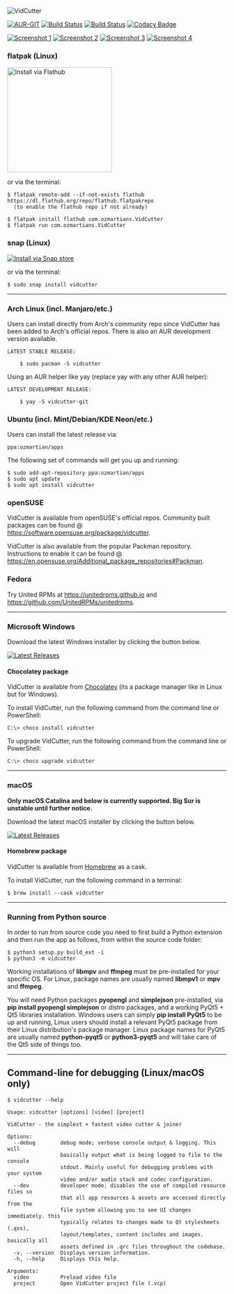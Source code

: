 ![VidCutter](http://vidcutter.ozmartians.com/vidcutter-banner.png)

[![AUR-GIT](https://img.shields.io/aur/version/vidcutter-git.svg)](https://aur.archlinux.org/packages/vidcutter-git)
[![Build Status](https://ci.appveyor.com/api/projects/status/jgasythb2vqsxy7v?svg=true)](https://ci.appveyor.com/project/ozmartian/vidcutter/build/artifacts)
[![Build Status](https://ci.appveyor.com/api/projects/status/sl8iyqp0232sehuf?svg=true)](https://ci.appveyor.com/project/ozmartian/vidcutter-osx/build/artifacts)
[![Codacy Badge](https://api.codacy.com/project/badge/Grade/425a00c7c6af446ba87c6152567d9f7e)](https://www.codacy.com/app/ozmartian/vidcutter)

[![Screenshot 1](https://cdn.rawgit.com/ozmartian/vidcutter/gh-pages/images/vidcutter-01-thumb.png)](https://cdn.rawgit.com/ozmartian/vidcutter/gh-pages/images/vidcutter-01.png) 
[![Screenshot 2](https://cdn.rawgit.com/ozmartian/vidcutter/gh-pages/images/vidcutter-02-thumb.png)](https://cdn.rawgit.com/ozmartian/vidcutter/gh-pages/images/vidcutter-02.png) 
[![Screenshot 3](https://cdn.rawgit.com/ozmartian/vidcutter/gh-pages/images/vidcutter-03-thumb.png)](https://cdn.rawgit.com/ozmartian/vidcutter/gh-pages/images/vidcutter-03.png) 
[![Screenshot 4](https://cdn.rawgit.com/ozmartian/vidcutter/gh-pages/images/vidcutter-04-thumb.png)](https://cdn.rawgit.com/ozmartian/vidcutter/gh-pages/images/vidcutter-04.png)

### flatpak (Linux)

<a href='https://flathub.org/apps/details/com.ozmartians.VidCutter'><img width='240' alt='Install via Flathub' src='https://flathub.org/assets/badges/flathub-badge-en.png'/></a>

or via the terminal:

```
$ flatpak remote-add --if-not-exists flathub https://dl.flathub.org/repo/flathub.flatpakrepo
  (to enable the flathub repo if not already)
  
$ flatpak install flathub com.ozmartians.VidCutter
$ flatpak run com.ozmartians.VidCutter
```

### snap (Linux)

<a href='https://snapcraft.io/vidcutter'><img alt='Install via Snap store' src='https://snapcraft.io/static/images/badges/en/snap-store-black.svg'/></a>

or via the terminal:

```
$ sudo snap install vidcutter
```

***

### Arch Linux  (incl. Manjaro/etc.)

Users can install directly from Arch's community repo since VidCutter has been added to Arch's official repos. There is also an AUR development version available.
   
    LATEST STABLE RELEASE:

        $ sudo pacman -S vidcutter

Using an AUR helper like yay (replace yay with any other AUR helper):

    LATEST DEVELOPMENT RELEASE:
    
        $ yay -S vidcutter-git

### Ubuntu (incl. Mint/Debian/KDE Neon/etc.)

Users can install the latest release via:

    ppa:ozmartian/apps

The following set of commands will get you up and running:

    $ sudo add-apt-repository ppa:ozmartian/apps
    $ sudo apt update
    $ sudo apt install vidcutter

### openSUSE

VidCutter is available from openSUSE's official repos. Community built packages can be found @ https://software.opensuse.org/package/vidcutter.

VidCutter is also available from the popular Packman repository. Instructions to enable it can be found @ https://en.opensuse.org/Additional_package_repositories#Packman.

### Fedora

Try United RPMs at https://unitedrpms.github.io and https://github.com/UnitedRPMs/unitedrpms.

***

### Microsoft Windows

Download the latest Windows installer by clicking the button below.

[![Latest Releases](http://tvlinker.ozmartians.com/images/button-latest-release.png)](https://github.com/ozmartian/vidcutter/releases/latest)

#### Chocolatey package

VidCutter is available from [Chocolatey](https://chocolatey.org) (its a package manager like in Linux but
for Windows).

  To install VidCutter, run the following command from the command line or PowerShell:
  ```
  C:\> choco install vidcutter
  ```
  To upgrade VidCutter, run the following command from the command line or PowerShell:
  ```
  C:\> choco upgrade vidcutter
  ```

***

### macOS

**Only macOS Catalina and below is currently supported. Big Sur is unstable until further notice.**

Download the latest macOS installer by clicking the button below.

[![Latest Releases](http://tvlinker.ozmartians.com/images/button-latest-release.png)](https://github.com/ozmartian/vidcutter/releases/latest)

#### Homebrew package

VidCutter is available from [Homebrew](https://brew.sh) as a cask.

  To install VidCutter, run the following command in a terminal:
  ```
  $ brew install --cask vidcutter
  ```

***

### Running from Python source

In order to run from source code you need to first build a Python extension and then run the app as follows, from within the source code folder:

```
$ python3 setup.py build_ext -i
$ python3 -m vidcutter
```

Working installations of **libmpv** and **ffmpeg** must be pre-installed for your specific OS. For Linux, package names are usually named **libmpv1** or **mpv** and **ffmpeg**.

You will need Python packages **pyopengl** and **simplejson** pre-installed, via **pip install pyopengl simplejson** or distro packages, and a working PyQt5 + Qt5 libraries installation. Windows users can simply **pip install PyQt5** to be up and running, Linux users should install a relevant PyQt5 package from their Linux distribution's package manager. Linux package names for PyQt5 are usually named **python-pyqt5** or **python3-pyqt5** and will take care of the Qt5 side of things too.

***

## Command-line for debugging (Linux/macOS only)

```
$ vidcutter --help

Usage: vidcutter [options] [video] [project]

VidCutter - the simplest + fastest video cutter & joiner

Options:
  --debug        debug mode; verbose console output & logging. This will
                 basically output what is being logged to file to the console
                 stdout. Mainly useful for debugging problems with your system
                 video and/or audio stack and codec configuration.
  --dev          developer mode; disables the use of compiled resource files so
                 that all app resources & assets are accessed directly from the
                 file system allowing you to see UI changes immediately. this
                 typically relates to changes made to Qt stylesheets (.qss),
                 layout/templates, content includes and images. basically all
                 assets defined in .qrc files throughout the codebase.
  -v, --version  Displays version information.
  -h, --help     Displays this help.

Arguments:
  video          Preload video file
  project        Open VidCutter project file (.vcp)
```
